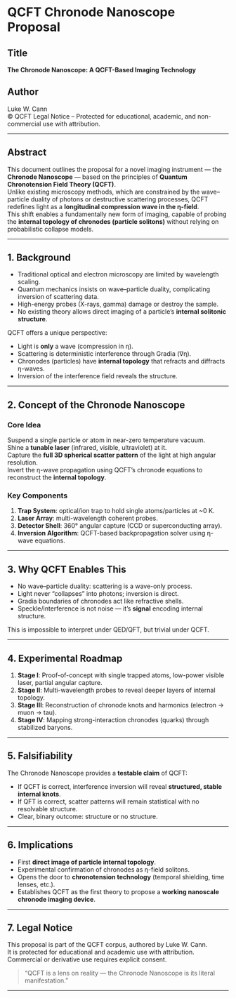 # QCFT Chronode Nanoscope Proposal

## Title
**The Chronode Nanoscope: A QCFT-Based Imaging Technology**

## Author
Luke W. Cann  
© QCFT Legal Notice – Protected for educational, academic, and non-commercial use with attribution.

---

## Abstract
This document outlines the proposal for a novel imaging instrument — the **Chronode Nanoscope** — based on the principles of **Quantum Chronotension Field Theory (QCFT)**.  
Unlike existing microscopy methods, which are constrained by the wave–particle duality of photons or destructive scattering processes, QCFT redefines light as a **longitudinal compression wave in the η-field**.  
This shift enables a fundamentally new form of imaging, capable of probing the **internal topology of chronodes (particle solitons)** without relying on probabilistic collapse models.  

---

## 1. Background
- Traditional optical and electron microscopy are limited by wavelength scaling.  
- Quantum mechanics insists on wave–particle duality, complicating inversion of scattering data.  
- High-energy probes (X-rays, gamma) damage or destroy the sample.  
- No existing theory allows direct imaging of a particle’s **internal solitonic structure**.  

QCFT offers a unique perspective:  
- Light is **only** a wave (compression in η).  
- Scattering is deterministic interference through Gradia (∇η).  
- Chronodes (particles) have **internal topology** that refracts and diffracts η-waves.  
- Inversion of the interference field reveals the structure.  

---

## 2. Concept of the Chronode Nanoscope
### Core Idea
Suspend a single particle or atom in near-zero temperature vacuum.  
Shine a **tunable laser** (infrared, visible, ultraviolet) at it.  
Capture the **full 3D spherical scatter pattern** of the light at high angular resolution.  
Invert the η-wave propagation using QCFT’s chronode equations to reconstruct the **internal topology**.  

### Key Components
1. **Trap System**: optical/ion trap to hold single atoms/particles at ~0 K.  
2. **Laser Array**: multi-wavelength coherent probes.  
3. **Detector Shell**: 360° angular capture (CCD or superconducting array).  
4. **Inversion Algorithm**: QCFT-based backpropagation solver using η-wave equations.  

---

## 3. Why QCFT Enables This
- No wave–particle duality: scattering is a wave-only process.  
- Light never “collapses” into photons; inversion is direct.  
- Gradia boundaries of chronodes act like refractive shells.  
- Speckle/interference is not noise — it’s **signal** encoding internal structure.  

This is impossible to interpret under QED/QFT, but trivial under QCFT.  

---

## 4. Experimental Roadmap
1. **Stage I**: Proof-of-concept with single trapped atoms, low-power visible laser, partial angular capture.  
2. **Stage II**: Multi-wavelength probes to reveal deeper layers of internal topology.  
3. **Stage III**: Reconstruction of chronode knots and harmonics (electron → muon → tau).  
4. **Stage IV**: Mapping strong-interaction chronodes (quarks) through stabilized baryons.  

---

## 5. Falsifiability
The Chronode Nanoscope provides a **testable claim** of QCFT:  
- If QCFT is correct, interference inversion will reveal **structured, stable internal knots**.  
- If QFT is correct, scatter patterns will remain statistical with no resolvable structure.  
- Clear, binary outcome: structure or no structure.  

---

## 6. Implications
- First **direct image of particle internal topology**.  
- Experimental confirmation of chronodes as η-field solitons.  
- Opens the door to **chronotension technology** (temporal shielding, time lenses, etc.).  
- Establishes QCFT as the first theory to propose a **working nanoscale chronode imaging device**.  

---

## 7. Legal Notice
This proposal is part of the QCFT corpus, authored by Luke W. Cann.  
It is protected for educational and academic use with attribution.  
Commercial or derivative use requires explicit consent.  

> “QCFT is a lens on reality — the Chronode Nanoscope is its literal manifestation.”

---

